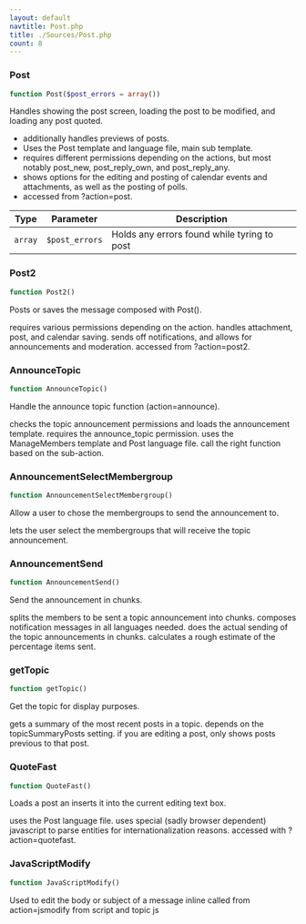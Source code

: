 ```yaml
---
layout: default
navtitle: Post.php
title: ./Sources/Post.php
count: 8
---
```


### Post

```php
function Post($post_errors = array())
```
Handles showing the post screen, loading the post to be modified, and loading any post quoted.

- additionally handles previews of posts.
- Uses the Post template and language file, main sub template.
- requires different permissions depending on the actions, but most notably post_new, post_reply_own, and post_reply_any.
- shows options for the editing and posting of calendar events and attachments, as well as the posting of polls.
- accessed from ?action=post.

Type|Parameter|Description
---|---|---
`array`|`$post_errors`|Holds any errors found while tyring to post

### Post2

```php
function Post2()
```
Posts or saves the message composed with Post().

requires various permissions depending on the action.
handles attachment, post, and calendar saving.
sends off notifications, and allows for announcements and moderation.
accessed from ?action=post2.

### AnnounceTopic

```php
function AnnounceTopic()
```
Handle the announce topic function (action=announce).

checks the topic announcement permissions and loads the announcement template.
requires the announce_topic permission.
uses the ManageMembers template and Post language file.
call the right function based on the sub-action.

### AnnouncementSelectMembergroup

```php
function AnnouncementSelectMembergroup()
```
Allow a user to chose the membergroups to send the announcement to.

lets the user select the membergroups that will receive the topic announcement.

### AnnouncementSend

```php
function AnnouncementSend()
```
Send the announcement in chunks.

splits the members to be sent a topic announcement into chunks.
composes notification messages in all languages needed.
does the actual sending of the topic announcements in chunks.
calculates a rough estimate of the percentage items sent.

### getTopic

```php
function getTopic()
```
Get the topic for display purposes.

gets a summary of the most recent posts in a topic.
depends on the topicSummaryPosts setting.
if you are editing a post, only shows posts previous to that post.

### QuoteFast

```php
function QuoteFast()
```
Loads a post an inserts it into the current editing text box.

uses the Post language file.
uses special (sadly browser dependent) javascript to parse entities for internationalization reasons.
accessed with ?action=quotefast.

### JavaScriptModify

```php
function JavaScriptModify()
```
Used to edit the body or subject of a message inline
called from action=jsmodify from script and topic js



